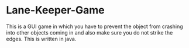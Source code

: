 # Lane-Keeper-Game
This is a GUI game in which you have to prevent the object from crashing into other objects coming in and also make sure you do not strike the edges. This is written in java.
